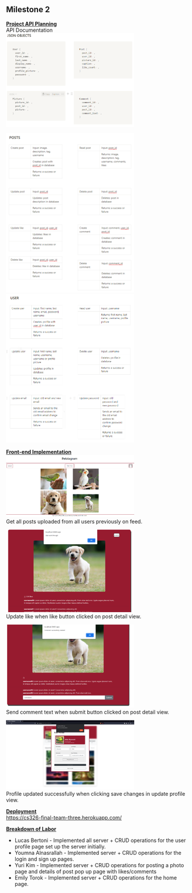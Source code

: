 ## Milestone 2

<ins>**Project API Planning**</ins>  <br>
API Documentation <br>
<img src="..\api planning\JSON objects.PNG" width="350">

<img src="..\api planning\POSTS.PNG" width="350">

<img src="..\api planning\USER.PNG" width="350">

<ins>**Front-end Implementation**</ins> <br>
<img src="..\CRUD\feed_get.PNG" width="350"><br>
Get all posts uploaded from all users previously on feed.

<img src="..\CRUD\like_put.PNG" width="350"><br>
Update like when like button clicked on post detail view.

<img src="..\CRUD\comment_put.PNG" width="350"><br>
Send comment text when submit button clicked on post detail view.

<img src="..\CRUD\image.png" width="350"><br>
Profile updated successfully when clicking save changes in update profile view.


<ins>**Deployment**</ins> <br>
https://cs326-final-team-three.herokuapp.com/

<ins>**Breakdown of Labor**</ins> <br>

* Lucas Bertoni - Implemented all server + CRUD operations for the user profile page set up the server initially.
* Youmna Alnasrallah - Implemented server + CRUD operations for the login and sign up pages.
* Yuri Kim - Implemented server + CRUD operations for posting a photo page and details of post pop up page with likes/comments
* Emily Torok - Implemented server + CRUD operations for the home page.
